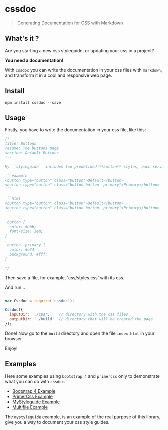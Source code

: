 # cssdoc

> Generating Documentation for CSS with Markdown

## What's it ?

Are you starting a new css styleguide, or updating your css in a project?

**You need a documentation!**

With ``cssdoc`` you can write the documentation in your css files with ``markdown``, and transform it in
a cool and responsive web page.

## Install

```
npm install cssdoc --save
```

## Usage

Firstly, you have to write the documentation in your css file, like this:

```css
/*---
title: Buttons
resume: The buttons page
section: Default Buttons
---

My ``styleguide`` includes two predefined **button** styles, each serving its own semantic purpose.

```example
<button type="button" class="button">Default</button>
<button type="button" class="button button--primary">Primary</button>
​```

```html
<button type="button" class="button">Default</button>
<button type="button" class="button button--primary">Primary</button>
​```

.button {
  color: #bbb;
  font-size: 1em;
}

.button--primary {
  color: #e34;
  background: #fff;
}

*/

```

Then save a file, for example, 'css/styles.css' with its css.

And run...

```javascript

var Cssdoc = require('cssdoc');

Cssdoc({
  inputDir: './css',    // directory with the css files
  outputDir: './build'  // directory that will be created the page
});

```

Done! Now go to the ``build`` directory and open the file ``index.html`` in your browser.

Enjoy!

## Examples

Here some examples using ``bootstrap 4`` and ``primercss`` only to demonstrate what you can do with ``cssdoc``.

  - [Bootstrap 4 Example](/examples/bootstrap4)
  - [PrimerCss Example](/examples/primercss)
  - [MyStyleguide Example](/examples/mystyleguide)
  - [Multifile Example](/examples/multifile)

The ``mystyleguide`` example, is an example of the real purpose of this library, give you a way to document your css style guides.







